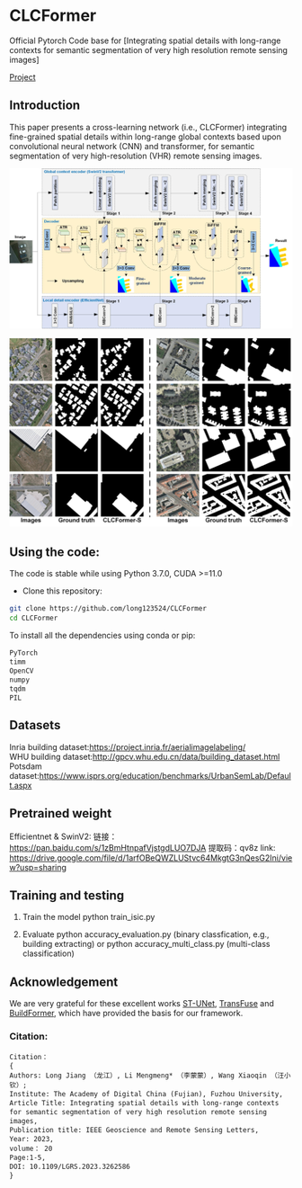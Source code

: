 # CLCFormer

Official Pytorch Code base for [Integrating spatial details with long-range contexts for semantic segmentation of very high resolution remote sensing images]

[Project](https://github.com/long123524/CLCFormer)

## Introduction

This paper presents a cross-learning network (i.e., CLCFormer) integrating fine-grained spatial details within long-range global contexts based upon convolutional neural network (CNN) and transformer, for semantic segmentation of very high-resolution (VHR) remote sensing images. 

<p align="center">
  <img src="imgs/CLCFormer.jpg" width="800"/>
</p>

<p align="center">
  <img src="imgs/building_result.jpg" width="800"/>
</p>

## Using the code:

The code is stable while using Python 3.7.0, CUDA >=11.0

- Clone this repository:
```bash
git clone https://github.com/long123524/CLCFormer
cd CLCFormer
```

To install all the dependencies using conda or pip:

```
PyTorch
timm
OpenCV
numpy
tqdm
PIL
```

## Datasets

Inria building dataset:https://project.inria.fr/aerialimagelabeling/   
WHU building dataset:http://gpcv.whu.edu.cn/data/building_dataset.html
Potsdam dataset:https://www.isprs.org/education/benchmarks/UrbanSemLab/Default.aspx

## Pretrained weight
Efficientnet & SwinV2: 链接：https://pan.baidu.com/s/1zBmHtnpafVjstgdLUO7DJA 提取码：qv8z 
link: https://drive.google.com/file/d/1arfOBeQWZLUStvc64MkgtG3nQesG2Ini/view?usp=sharing

## Training and testing
1. Train the model
python train_isic.py

2. Evaluate 
python accuracy_evaluation.py (binary classfication, e.g., building extracting) or python accuracy_multi_class.py (multi-class classification)

## Acknowledgement
We are very grateful for these excellent works [ST-UNet](https://github.com/XinnHe/ST-UNet), [TransFuse](https://github.com/Rayicer/TransFuse) and [BuildFormer](https://github.com/WangLibo1995/BuildFormer), which have provided the basis for our framework.

### Citation:
```
Citation：
{
Authors: Long Jiang （龙江）, Li Mengmeng* （李蒙蒙）, Wang Xiaoqin （汪小钦）;
Institute: The Academy of Digital China (Fujian), Fuzhou University,
Article Title: Integrating spatial details with long-range contexts for semantic segmentation of very high resolution remote sensing images,
Publication title: IEEE Geoscience and Remote Sensing Letters,
Year: 2023,
volume： 20
Page:1-5,
DOI: 10.1109/LGRS.2023.3262586
}
```
